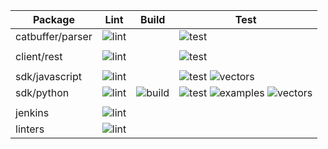 
| Package          | Lint                           | Build                           | Test                                                                                     |
|------------------|--------------------------------|---------------------------------|------------------------------------------------------------------------------------------|
| catbuffer/parser | ![lint][catbuffer-parser-lint] |                                 | ![test][catbuffer-parser-test]                                                           |
|                  |                                |                                 |                                                                                          |
| client/rest      | ![lint][client-rest-lint]      |                                 | ![test][client-rest-test]                                                                |
|                  |                                |                                 |                                                                                          |
| sdk/javascript   | ![lint][sdk-javascript-lint]   |                                 | ![test][sdk-javascript-test] ![vectors][sdk-javascript-vectors]                          |
| sdk/python       | ![lint][sdk-python-lint]       | ![build][sdk-python-build]      | ![test][sdk-python-test] ![examples][sdk-python-examples] ![vectors][sdk-python-vectors] |
|                  |                                |                                 |                                                                                          |
| jenkins          | ![lint][jenkins-lint]          |                                 |                                                                                          |
| linters          | ![lint][linters-lint]          |                                 |                                                                                          |

[catbuffer-parser-lint]: https://jenkins.symboldev.com/buildStatus/icon?job=Symbol%2Ftest%20folder%2FParser%2Fjenkins_symbol_files%2F&config=catbuffer-parser-lint
[catbuffer-parser-test]: https://jenkins.symboldev.com/buildStatus/icon?job=Symbol%2Ftest%20folder%2FParser%2Fjenkins_symbol_files%2F&config=catbuffer-parser-test

[client-rest-lint]: https://jenkins.symboldev.com/buildStatus/icon?job=Symbol%2Ftest%20folder%2FRest%2Fjenkins_symbol_files%2F&config=client-rest-lint
[client-rest-test]: https://jenkins.symboldev.com/buildStatus/icon?job=Symbol%2Ftest%20folder%2FRest%2Fjenkins_symbol_files%2F&config=client-rest-test

[sdk-javascript-lint]: https://jenkins.symboldev.com/buildStatus/icon?job=Symbol%2Ftest%20folder%2Fsdk-javascript%2Fjenkins_symbol_files%2F&config=sdk-javascript-lint
[sdk-javascript-test]: https://jenkins.symboldev.com/buildStatus/icon?job=Symbol%2Ftest%20folder%2Fsdk-javascript%2Fjenkins_symbol_files%2F&config=sdk-javascript-test
[sdk-javascript-vectors]: https://jenkins.symboldev.com/buildStatus/icon?job=Symbol%2Ftest%20folder%2Fsdk-javascript%2Fjenkins_symbol_files%2F&config=sdk-javascript-vectors

[sdk-python-lint]: https://jenkins.symboldev.com/buildStatus/icon?job=Symbol%2Ftest%20folder%2Fsdk-python%2Fjenkins_symbol_files%2F&config=sdk-python-lint
[sdk-python-build]: https://jenkins.symboldev.com/buildStatus/icon?job=Symbol%2Ftest%20folder%2Fsdk-python%2Fjenkins_symbol_files%2F&config=sdk-python-build
[sdk-python-test]: https://jenkins.symboldev.com/buildStatus/icon?job=Symbol%2Ftest%20folder%2Fsdk-python%2Fjenkins_symbol_files%2F&config=sdk-python-test
[sdk-python-examples]: https://jenkins.symboldev.com/buildStatus/icon?job=Symbol%2Ftest%20folder%2Fsdk-python%2Fjenkins_symbol_files%2F&config=sdk-python-examples
[sdk-python-vectors]: https://jenkins.symboldev.com/buildStatus/icon?job=Symbol%2Ftest%20folder%2Fsdk-python%2Fjenkins_symbol_files%2F&config=sdk-python-vectors

[jenkins-lint]: https://jenkins.symboldev.com/buildStatus/icon?job=Symbol%2Ftest%20folder%2FJenkins%2Fjenkins_symbol_files%2F&config=jenkins-lint

[linters-lint]: https://jenkins.symboldev.com/buildStatus/icon?job=Symbol%2Ftest%20folder%2Flinters%2Fjenkins_symbol_files%2F&config=linters-lint
